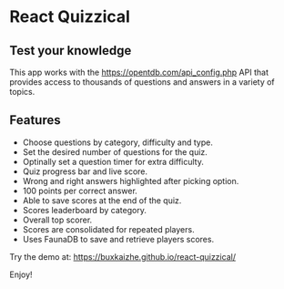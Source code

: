 # React Quizzical

## Test your knowledge

This app works with the https://opentdb.com/api_config.php API that provides access to thousands of questions and answers in a variety of topics.

## Features
- Choose questions by category, difficulty and type.
- Set the desired number of questions for the quiz.
- Optinally set a question timer for extra difficulty.
- Quiz progress bar and live score.
- Wrong and right answers highlighted after picking option.
- 100 points per correct answer.
- Able to save scores at the end of the quiz.
- Scores leaderboard by category.
- Overall top scorer.
- Scores are consolidated for repeated players.
- Uses FaunaDB to save and retrieve players scores.

Try the demo at: https://buxkaizhe.github.io/react-quizzical/

Enjoy!